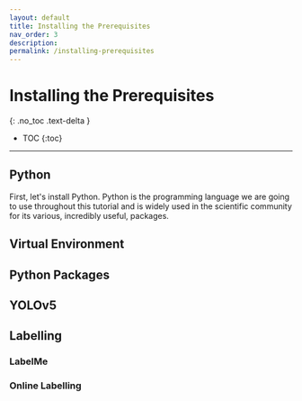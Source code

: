 ```yaml
---
layout: default
title: Installing the Prerequisites
nav_order: 3
description:
permalink: /installing-prerequisites
---
```


# Installing the Prerequisites

{: .no_toc .text-delta }

-   TOC
    {:toc}

---

## Python

First, let's install Python. Python is the programming language we are going to use throughout this tutorial and is widely used in the scientific community for its various, incredibly useful, packages.

## Virtual Environment

## Python Packages

## YOLOv5

## Labelling

### LabelMe

### Online Labelling

